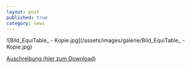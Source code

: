 ```yaml
---
layout: post
published: true
category: news
---
```


![Bild_EquiTable_ - Kopie.jpg](/assets/images/galerie/Bild_EquiTable_ - Kopie.jpg)



<a href="https://www.dropbox.com/s/o7fyofe3mclfoss/Inserat%20Restaurantleiter_mit%20Logo.pdf?dl=1">Auschreibung (hier zum Download)</a>
<object data="https://www.dropbox.com/s/o7fyofe3mclfoss/Inserat%20Restaurantleiter_mit%20Logo.pdf?dl=1" type="application/pdf" class="col-md-11">
<embed src="https://www.dropbox.com/s/o7fyofe3mclfoss/Inserat%20Restaurantleiter_mit%20Logo.pdf?dl=1"  type="application/pdf" />
</object>